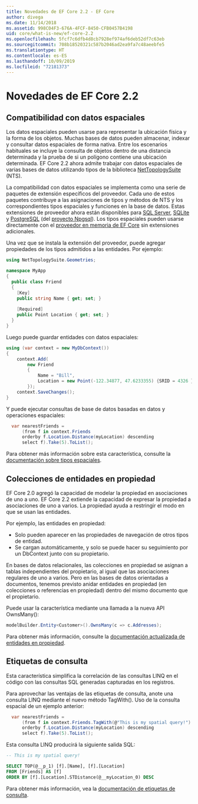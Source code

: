 ```yaml
---
title: Novedades de EF Core 2.2 - EF Core
author: divega
ms.date: 11/14/2018
ms.assetid: 998C04F3-676A-4FCF-8450-CFB0457B4198
uid: core/what-is-new/ef-core-2.2
ms.openlocfilehash: 5fcf7c6dfb4d8cb7928ef974af6deb52df7c63eb
ms.sourcegitcommit: 708b18520321c587b2046ad2ea9fa7c48aeebfe5
ms.translationtype: HT
ms.contentlocale: es-ES
ms.lasthandoff: 10/09/2019
ms.locfileid: "72181373"
---
```

# <a name="new-features-in-ef-core-22"></a>Novedades de EF Core 2.2

## <a name="spatial-data-support"></a>Compatibilidad con datos espaciales

Los datos espaciales pueden usarse para representar la ubicación física y la forma de los objetos.
Muchas bases de datos pueden almacenar, indexar y consultar datos espaciales de forma nativa. Entre los escenarios habituales se incluye la consulta de objetos dentro de una distancia determinada y la prueba de si un polígono contiene una ubicación determinada.
EF Core 2.2 ahora admite trabajar con datos espaciales de varias bases de datos utilizando tipos de la biblioteca [ NetTopologySuite ](https://github.com/NetTopologySuite/NetTopologySuite) (NTS).

La compatibilidad con datos espaciales se implementa como una serie de paquetes de extensión específicos del proveedor.
Cada uno de estos paquetes contribuye a las asignaciones de tipos y métodos de NTS y los correspondientes tipos espaciales y funciones en la base de datos.
Estas extensiones de proveedor ahora están disponibles para [SQL Server](https://www.nuget.org/packages/Microsoft.EntityFrameworkCore.SqlServer.NetTopologySuite/), [SQLite](https://www.nuget.org/packages/Microsoft.EntityFrameworkCore.Sqlite.NetTopologySuite/) y [PostgreSQL](https://www.nuget.org/packages/Npgsql.EntityFrameworkCore.PostgreSQL.NetTopologySuite/) (del [proyecto Npgsql](https://www.npgsql.org/)).
Los tipos espaciales pueden usarse directamente con el [proveedor en memoria de EF Core](https://docs.microsoft.com/en-us/ef/core/providers/in-memory/) sin extensiones adicionales.

Una vez que se instala la extensión del proveedor, puede agregar propiedades de los tipos admitidos a las entidades. Por ejemplo:

``` csharp
using NetTopologySuite.Geometries;

namespace MyApp
{
  public class Friend
  {
    [Key]
    public string Name { get; set; }
  
    [Required]
    public Point Location { get; set; }
  }
}
``` 

Luego puede guardar entidades con datos espaciales:

``` csharp
using (var context = new MyDbContext())
{
    context.Add(
        new Friend
        {
            Name = "Bill",
            Location = new Point(-122.34877, 47.6233355) {SRID = 4326 }
        });
    context.SaveChanges();
}
```
Y puede ejecutar consultas de base de datos basadas en datos y operaciones espaciales:

``` csharp
  var nearestFriends =
      (from f in context.Friends
      orderby f.Location.Distance(myLocation) descending
      select f).Take(5).ToList();
```

Para obtener más información sobre esta característica, consulte la [documentación sobre tipos espaciales](xref:core/modeling/spatial). 

## <a name="collections-of-owned-entities"></a>Colecciones de entidades en propiedad

EF Core 2.0 agregó la capacidad de modelar la propiedad en asociaciones de uno a uno.
EF Core 2.2 extiende la capacidad de expresar la propiedad a asociaciones de uno a varios.
La propiedad ayuda a restringir el modo en que se usan las entidades.

Por ejemplo, las entidades en propiedad:
- Solo pueden aparecer en las propiedades de navegación de otros tipos de entidad. 
- Se cargan automáticamente, y solo se puede hacer su seguimiento por un DbContext junto con su propietario.

En bases de datos relacionales, las colecciones en propiedad se asignan a tablas independientes del propietario, al igual que las asociaciones regulares de uno a varios.
Pero en las bases de datos orientadas a documentos, tenemos previsto anidar entidades en propiedad (en colecciones o referencias en propiedad) dentro del mismo documento que el propietario.

Puede usar la característica mediante una llamada a la nueva API OwnsMany():

``` csharp
modelBuilder.Entity<Customer>().OwnsMany(c => c.Addresses);
```

Para obtener más información, consulte la [documentación actualizada de entidades en propiedad](xref:core/modeling/owned-entities#collections-of-owned-types).

## <a name="query-tags"></a>Etiquetas de consulta

Esta característica simplifica la correlación de las consultas LINQ en el código con las consultas SQL generadas capturadas en los registros.

Para aprovechar las ventajas de las etiquetas de consulta, anote una consulta LINQ mediante el nuevo método TagWith().
Uso de la consulta espacial de un ejemplo anterior:

``` csharp
  var nearestFriends =
      (from f in context.Friends.TagWith(@"This is my spatial query!")
      orderby f.Location.Distance(myLocation) descending
      select f).Take(5).ToList();
```

Esta consulta LINQ producirá la siguiente salida SQL:

``` sql
-- This is my spatial query!

SELECT TOP(@__p_1) [f].[Name], [f].[Location]
FROM [Friends] AS [f]
ORDER BY [f].[Location].STDistance(@__myLocation_0) DESC
```

Para obtener más información, vea la [documentación de etiquetas de consulta](xref:core/querying/tags). 